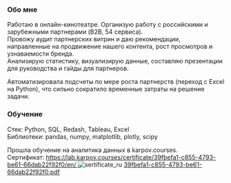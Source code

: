 ### Обо мне
Работаю в онлайн-кинотеатре. Организую работу с российскими и зарубежными партнерами (B2B, 54 сервиса).  
Провожу аудит партнерских витрин и даю рекомендации, направленные на продвижение нашего контента, рост просмотров и узнаваемости бренда.   
Анализирую статистику, визуализирую данные, составляю презентации для руководства и гайды для партнеров.   

Автоматизировала подсчеты по мере роста партнерств (переход с Excel на Python), что сильно сократило временные затраты на решение задачи.  

### Обучение
Стек: Python, SQL, Redash, Tableau, Excel  
Библиотеки: pandas, numpy, matplotlib, plotly, scipy  

Прошла обучение на аналитика данных в karpov.courses.  
Сертификат: [https://lab.karpov.courses/certificate/39fbefa1-c855-4793-be61-66dab22f92f0/en/ ](https://lab.karpov.courses/certificate/39fbefa1-c855-4793-be61-66dab22f92f0/en/) 
![sertificate_ru](https://github.com/sophiazalomanina/sophiazalomanina/assets/134504268/09455bdb-661f-4b75-b16c-0ddb29fd741b)
[39fbefa1-c855-4793-be61-66dab22f92f0.pdf](https://github.com/sophiazalomanina/sophiazalomanina/files/14636922/39fbefa1-c855-4793-be61-66dab22f92f0.pdf)
